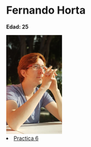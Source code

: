 # Fernando Horta

**Edad: 25**

<form>
    <img src="./docs/Img/Yo.jpeg" alt="Yo" width=150x/>
    <li><a href="./Practica_6/index.html">Practica 6</a></li>
</form>